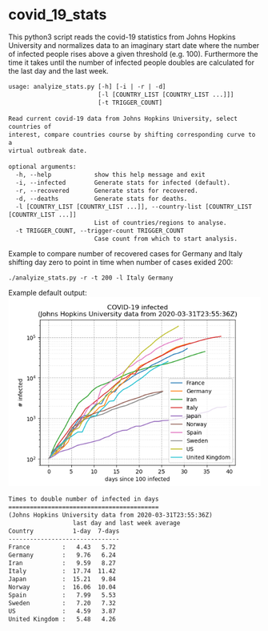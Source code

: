 # covid_19_stats

This python3 script reads the covid-19 statistics from Johns Hopkins University and normalizes data to an imaginary start date where the number of infected people rises above a given threshold (e.g. 100). Furthermore the time it takes until the number of infected people doubles are calculated for the last day and the last week.

```
usage: analyize_stats.py [-h] [-i | -r | -d]
                         [-l [COUNTRY_LIST [COUNTRY_LIST ...]]]
                         [-t TRIGGER_COUNT]

Read current covid-19 data from Johns Hopkins University, select countries of
interest, compare countries course by shifting corresponding curve to a
virtual outbreak date.

optional arguments:
  -h, --help            show this help message and exit
  -i, --infected        Generate stats for infected (default).
  -r, --recovered       Generate stats for recovered.
  -d, --deaths          Generate stats for deaths.
  -l [COUNTRY_LIST [COUNTRY_LIST ...]], --country-list [COUNTRY_LIST [COUNTRY_LIST ...]]
                        List of countries/regions to analyse.
  -t TRIGGER_COUNT, --trigger-count TRIGGER_COUNT
                        Case count from which to start analysis.
```

Example to compare number of recovered cases for Germany and Italy shifting day zero to point in time when number of cases exided 200:
```
./analyize_stats.py -r -t 200 -l Italy Germany
```

Example default output:
![covid-19 stats](/example.png)

```
Times to double number of infected in days
==========================================
(Johns Hopkins University data from 2020-03-31T23:55:36Z)
                  last day and last week average
Country           1-day  7-days
-------------------------------
France         :   4.43   5.72
Germany        :   9.76   6.24
Iran           :   9.59   8.27
Italy          :  17.74  11.42
Japan          :  15.21   9.84
Norway         :  16.06  10.04
Spain          :   7.99   5.53
Sweden         :   7.20   7.32
US             :   4.59   3.87
United Kingdom :   5.48   4.26
```
